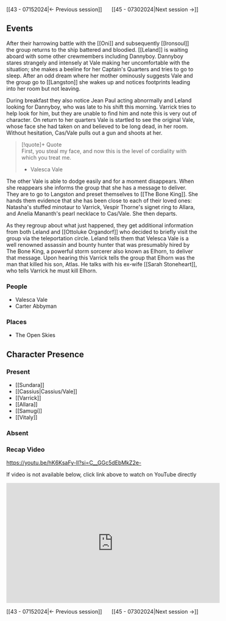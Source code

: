 [[43 - 07152024|← Previous session]] <span style="float: right;"> [[45 - 07302024|Next session →]]</span>

## Events
After their harrowing battle with the [[Oni]] and subsequently [[Ironsoul]] the group returns to the ship battered and bloodied. [[Leland]] is waiting aboard with some other crewmembers including Dannyboy. Dannyboy stares strangely and intensely at Vale making her uncomfortable with the situation; she makes a beeline for her Captain's Quarters and tries to go to sleep. After an odd dream where her mother ominously suggests Vale and the group go to [[Langston]] she wakes up and notices footprints leading into her room but not leaving.

During breakfast they also notice Jean Paul acting abnormally and Leland looking for Dannyboy, who was late to his shift this morning. Varrick tries to help look for him, but they are unable to find him and note this is very out of character. On return to her quarters Vale is startled to see the original Vale, whose face she had taken on and believed to be long dead, in her room. Without hesitation, Cas/Vale pulls out a gun and shoots at her. 

> [!quote]+ Quote  
> First, you steal my face, and now this is the level of cordiality with which you treat me.
> - Valesca Vale

The other Vale is able to dodge easily and for a moment disappears. When she reappears she informs the group that she has a message to deliver. They are to go to Langston and preset themselves to [[The Bone King]]. She hands them evidence that she has been close to each of their loved ones: Natasha's stuffed minotaur to Varrick, Vespir Thorne's signet ring to Allara, and Anelia Mananth's pearl necklace to Cas/Vale. She then departs.

As they regroup about what just happened, they get additional information from both Leland and [[Ottoluke Organdorf]] who decided to briefly visit the group via the teleportation circle. Leland tells them that Velesca Vale is a well renowned assassin and bounty hunter that was presumably hired by The Bone King, a powerful storm sorcerer also known as Elhorn, to deliver that message. Upon hearing this Varrick tells the group that Elhorn was the man that killed his son, Atlas. He talks with his ex-wife [[Sarah Stoneheart]], who tells Varrick he must kill Elhorn.

### People
- Valesca Vale
- Carter Abbyman

### Places 
- The Open Skies

## Character Presence 
### Present
- [[Sundara]] 
- [[Cassius|Cassius/Vale]] 
- [[Varrick]] 
- [[Allara]] 
- [[Samugi]] 
- [[Vitaly]] 
### Absent


### Recap Video
https://youtu.be/hK6KsaFy-lI?si=C__GGc5dEbMkZ2e-

If video is not available below, click link above to watch on YouTube directly

<iframe width="560" height="315" src="https://www.youtube.com/embed/hK6KsaFy-lI?si=bathdIRvQh9x11gJ" title="YouTube video player" frameborder="0" allow="accelerometer; autoplay; clipboard-write; encrypted-media; gyroscope; picture-in-picture; web-share" referrerpolicy="strict-origin-when-cross-origin" allowfullscreen></iframe>

[[43 - 07152024|← Previous session]] <span style="float: right;"> [[45 - 07302024|Next session →]]</span>